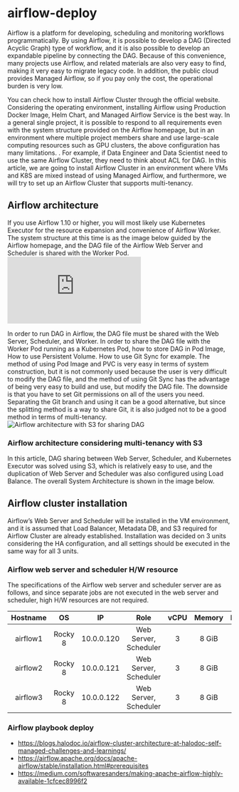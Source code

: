 # airflow-deploy

Airflow is a platform for developing, scheduling and monitoring workflows programmatically. By using Airflow, it is possible to develop a DAG (Directed Acyclic Graph) type of workflow, and it is also possible to develop an expandable pipeline by connecting the DAG. Because of this convenience, many projects use Airflow, and related materials are also very easy to find, making it very easy to migrate legacy code. In addition, the public cloud provides Managed Airflow, so if you pay only the cost, the operational burden is very low.

You can check how to install Airflow Cluster through the official website. Considering the operating environment, installing Airflow using Production Docker Image, Helm Chart, and Managed Airflow Service is the best way. In a general single project, it is possible to respond to all requirements even with the system structure provided on the Airflow homepage, but in an environment where multiple project members share and use large-scale computing resources such as GPU clusters, the above configuration has many limitations. . For example, if Data Engineer and Data Scientist need to use the same Airflow Cluster, they need to think about ACL for DAG. In this article, we are going to install Airflow Cluster in an environment where VMs and K8S are mixed instead of using Managed Airflow, and furthermore, we will try to set up an Airflow Cluster that supports multi-tenancy.

## Airflow architecture

If you use Airflow 1.10 or higher, you will most likely use Kubernetes Executor for the resource expansion and convenience of Airflow Worker. The system structure at this time is as the image below guided by the Airflow homepage, and the DAG file of the Airflow Web Server and Scheduler is shared with the Worker Pod.
![Basic Airflow architecture](https://airflow.apache.org/docs/apache-airflow/2.0.1/concepts.html#concepts)

In order to run DAG in Airflow, the DAG file must be shared with the Web Server, Scheduler, and Worker. In order to share the DAG file with the Worker Pod running as a Kubernetes Pod, how to store DAG in Pod Image, How to use Persistent Volume. How to use Git Sync for example. The method of using Pod Image and PVC is very easy in terms of system construction, but it is not commonly used because the user is very difficult to modify the DAG file, and the method of using Git Sync has the advantage of being very easy to build and use, but modify the DAG file. The downside is that you have to set Git permissions on all of the users you need. Separating the Git branch and using it can be a good alternative, but since the splitting method is a way to share Git, it is also judged not to be a good method in terms of multi-tenancy.
![Airflow architecture with S3 for sharing DAG](https://awslife.github.io/assets/image/cicd/2022-05-19-airflow_cluster_architecture.png)

### Airflow architecture considering multi-tenancy with S3

In this article, DAG sharing between Web Server, Scheduler, and Kubernetes Executor was solved using S3, which is relatively easy to use, and the duplication of Web Server and Scheduler was also configured using Load Balance. The overall System Architecture is shown in the image below.

## Airflow cluster installation

Airflow’s Web Server and Scheduler will be installed in the VM environment, and it is assumed that Load Balancer, Metadata DB, and S3 required for Airflow Cluster are already established. Installation was decided on 3 units considering the HA configuration, and all settings should be executed in the same way for all 3 units.

### Airflow web server and scheduler H/W resource

The specifications of the Airflow web server and scheduler server are as follows, and since separate jobs are not executed in the web server and scheduler, high H/W resources are not required.

|Hostname|OS|IP|Role|vCPU|Memory|Disk|
|:-:|:-:|:-:|:-:|:-:|:-:|:-:|
|airflow1|Rocky 8|10.0.0.120|Web Server, Scheduler|3|8 GiB|50 GiB|
|airflow2|Rocky 8|10.0.0.121|Web Server, Scheduler|3|8 GiB|50 GiB|
|airflow3|Rocky 8|10.0.0.122|Web Server, Scheduler|3|8 GiB|50 GiB|

### Airflow playbook deploy

- https://blogs.halodoc.io/airflow-cluster-architecture-at-halodoc-self-managed-challenges-and-learnings/
- https://airflow.apache.org/docs/apache-airflow/stable/installation.html#prerequisites
- https://medium.com/softwaresanders/making-apache-airflow-highly-available-1cfcec8996f2
